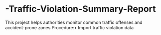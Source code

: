 # -Traffic-Violation-Summary-Report
This project helps authorities monitor common traffic offenses and accident-prone zones.Procedure:• Import traffic violation data

